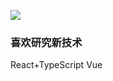 [![](https://18355166248.github.io/seven-flat.png)](https://18355166248.github.io/)

### 喜欢研究新技术

React+TypeScript
Vue
